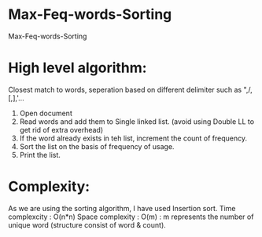 # Max-Feq-words-Sorting
Max-Feq-words-Sorting

# High level algorithm:
Closest match to words, seperation based on different delimiter such as ",/,[,],'...

1) Open document
2) Read words and add them to Single linked list. (avoid using Double LL to get rid of extra overhead)
3) If the word already exists in teh list, increment the count of frequency.
4) Sort the list on the basis of frequency of usage.
5) Print the list.

# Complexity:
As we are using the sorting algorithm, I have used Insertion sort.
Time complexcity : O(n*n)
Space complexity : O(m) : m represents the number of unique word (structure consist of word & count).
